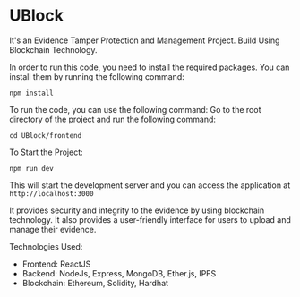 # UBlock
It's an Evidence Tamper Protection and Management Project. Build Using Blockchain Technology.

In order to run this code, you need to install the required packages. You can install them by running the following command:
```shell
npm install
```

To run the code, you can use the following command:
Go to the root directory of the project and run the following command:
```shell
cd UBlock/frontend
```
To Start the Project:
```shell
npm run dev
```

This will start the development server and you can access the application at `http://localhost:3000`

It provides security and integrity to the evidence by using blockchain technology. It also provides a user-friendly interface for users to upload and manage their evidence.

Technologies Used:
- Frontend: ReactJS
- Backend: NodeJs, Express, MongoDB, Ether.js, IPFS
- Blockchain: Ethereum, Solidity, Hardhat